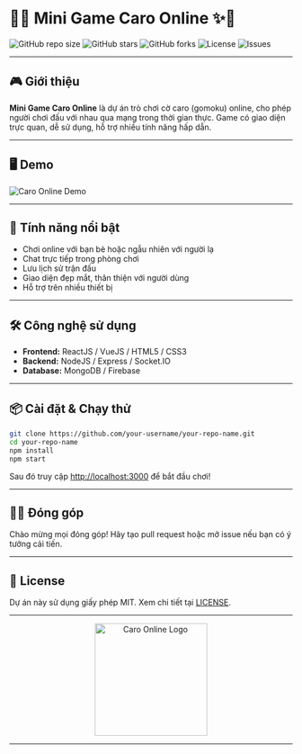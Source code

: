 # 🚗✨ Mini Game Caro Online ✨🚗

![GitHub repo size](https://img.shields.io/github/repo-size/your-username/your-repo-name?color=blue)
![GitHub stars](https://img.shields.io/github/stars/your-username/your-repo-name?style=social)
![GitHub forks](https://img.shields.io/github/forks/your-username/your-repo-name?style=social)
![License](https://img.shields.io/github/license/your-username/your-repo-name)
![Issues](https://img.shields.io/github/issues/your-username/your-repo-name)

---

## 🎮 Giới thiệu

**Mini Game Caro Online** là dự án trò chơi cờ caro (gomoku) online, cho phép người chơi đấu với nhau qua mạng trong thời gian thực. Game có giao diện trực quan, dễ sử dụng, hỗ trợ nhiều tính năng hấp dẫn.

---

## 🖥️ Demo

![Caro Online Demo](https://user-images.githubusercontent.com/your-image-link/demo.gif)

---

## 🚀 Tính năng nổi bật

- Chơi online với bạn bè hoặc ngẫu nhiên với người lạ
- Chat trực tiếp trong phòng chơi
- Lưu lịch sử trận đấu
- Giao diện đẹp mắt, thân thiện với người dùng
- Hỗ trợ trên nhiều thiết bị

---

## 🛠️ Công nghệ sử dụng

- **Frontend:** ReactJS / VueJS / HTML5 / CSS3
- **Backend:** NodeJS / Express / Socket.IO
- **Database:** MongoDB / Firebase

---

## 📦 Cài đặt & Chạy thử

```bash
git clone https://github.com/your-username/your-repo-name.git
cd your-repo-name
npm install
npm start
```

Sau đó truy cập [http://localhost:3000](http://localhost:3000) để bắt đầu chơi!

---

## 👨‍💻 Đóng góp

Chào mừng mọi đóng góp! Hãy tạo pull request hoặc mở issue nếu bạn có ý tưởng cải tiến.

---

## 📄 License

Dự án này sử dụng giấy phép MIT. Xem chi tiết tại [LICENSE](./LICENSE).

---

<p align="center">
  <img src="https://user-images.githubusercontent.com/your-image-link/caro.png" width="200" alt="Caro Online Logo"/>
</p>

---
